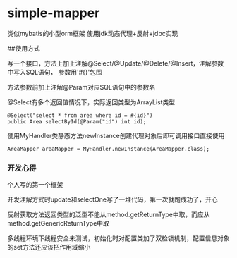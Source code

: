# simple-mapper
类似mybatis的小型orm框架
使用jdk动态代理+反射+jdbc实现

##使用方式

写一个接口，方法上加上注解@Select/@Update/@Delete/@Insert，注解参数中写入SQL语句， 参数用'#{}'包围

方法参数前加上注解@Param对应SQL语句中的参数名

@Select有多个返回值情况下，实际返回类型为ArrayList类型

    @Select("select * from area where id = #{id}")
    public Area selectById(@Param("id") int id);

使用MyHandler类静态方法newInstance创建代理对象后即可调用接口直接使用

    AreaMapper areaMapper = MyHandler.newInstance(AreaMapper.class);

### 开发心得

个人写的第一个框架

开发注解方式时update和selectOne写了一堆代码，第一次就跑成功了，开心

反射获取方法返回类型的泛型不能从method.getReturnType中取，而应从method.getGenericReturnType中取

多线程环境下线程安全未测试，初始化时对配置类加了双检锁机制，配置信息对象的set方法还应该把作用域缩小

